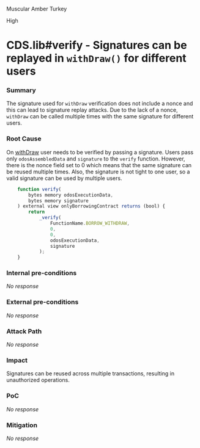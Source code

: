 Muscular Amber Turkey

High

# CDS.lib#verify - Signatures can be replayed in `withDraw()` for different users

### Summary

The signature used for `withDraw` verification does not include a nonce and this can lead to signature replay attacks. Due to the lack of a nonce, `withDraw` can be called multiple times with the same signature for different users.

### Root Cause

On [withDraw](https://github.com/sherlock-audit/2024-11-autonomint/blob/0d324e04d4c0ca306e1ae4d4c65f0cb9d681751b/Blockchain/Blockchian/contracts/Core_logic/borrowing.sol#L281-L310) user needs to be verified by passing a signature. Users pass only `odosAssembledData` and `signature` to the `verify` function. However, there is the nonce field set to 0 which means that the same signature can be reused multiple times. Also, the signature is not tight to one user, so a valid signature can be used by multiple users.
```js
    function verify(
        bytes memory odosExecutionData,
        bytes memory signature
    ) external view onlyBorrowingContract returns (bool) {
        return
            _verify(
                FunctionName.BORROW_WITHDRAW,
                0,
                0,
                odosExecutionData,
                signature
            );
    }
```

### Internal pre-conditions

_No response_

### External pre-conditions

_No response_

### Attack Path

_No response_

### Impact

Signatures can be reused across multiple transactions, resulting in unauthorized operations.

### PoC

_No response_

### Mitigation

_No response_